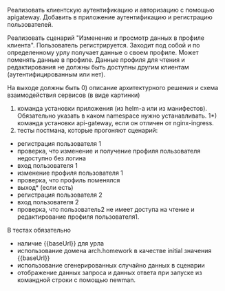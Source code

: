 Реализовать клиентскую аутентификацию и авторизацию с помощью apigateway.
Добавить в приложение аутентификацию и регистрацию пользователей.

Реализовать сценарий "Изменение и просмотр данных в профиле клиента".
Пользователь регистрируется. Заходит под собой и по определенному урлу получает данные о своем профиле. Может поменять данные в профиле. Данные профиля для чтения и редактирования не должны быть доступны другим клиентам (аутентифицированным или нет).

На выходе должны быть
0) описание архитектурного решения и схема взаимодействия сервисов (в виде картинки)
1) команда установки приложения (из helm-а или из манифестов). Обязательно указать в каком namespace нужно устанавливать.
1*) команда установки api-gateway, если он отличен от nginx-ingress.
2) тесты постмана, которые прогоняют сценарий:
- регистрация пользователя 1
- проверка, что изменение и получение профиля пользователя недоступно без логина
- вход пользователя 1
- изменение профиля пользователя 1
- проверка, что профиль поменялся
- выход* (если есть)
- регистрация пользователя 2
- вход пользователя 2
- проверка, что пользователь2 не имеет доступа на чтение и редактирование профиля пользователя1.

В тестах обязательно
- наличие {{baseUrl}} для урла
- использование домена arch.homework в качестве initial значения {{baseUrl}}
- использование сгенерированных случайно данных в сценарии
- отображение данных запроса и данных ответа при запуске из командной строки с помощью newman.
